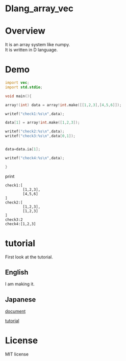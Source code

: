 # Dlang_array_vec

# Overview

It is an array system like numpy.<br>
It is written in D language.

# Demo

```D:main.d
import vec;
import std.stdio;

void main(){

array!(int) data = array!int.make([[1,2,3],[4,5,6]]);

writef("check1:%s\n",data);

data[1] = array!int.make([1,2,3]);

writef("check2:%s\n",data);
writef("check3:%s\n",data[0,1]);


data=data.ia[1];

writef("check4:%s\n",data);

}

```

print

```shell:print
check1:[
        [1,2,3],
        [4,5,6]
]
check2:[
        [1,2,3],
        [1,2,3]
]
check3:2
check4:[1,2,3]
```

# tutorial

First look at the tutorial.

## English

I am making it.

## Japanese

[document](doc/Japanese/index.md)<br>

[tutorial](doc/Japanese/tutorial.md)

# License

MIT license
